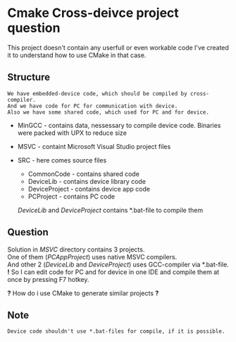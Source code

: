 # Cmake Cross-deivce project question

This project doesn't contain any userfull or even workable code
I've created it to understand how to use CMake in that case.


## Structure
    We have embedded-device code, which should be compiled by cross-compiler.
    And we have code for PC for communication with device.
    Also we have some shared code, which used for PC and for device.
  
  - MinGCC - contains data, nessessary to compile device code. Binaries were packed with UPX to reduce size
-  MSVC - containt Microsoft Visual Studio project files
- SRC - here comes source files
    - CommonCode - contains shared code
    - DeviceLib - contains device library code
    - DeviceProject - contains device app code
    - PCProject - contains PC code

  *DeviceLib* and *DeviceProject* contains *.bat-file to compile them

## Question

   Solution in *MSVC* directory contains 3 projects.\
   One of them (*PCAppProject*) uses native MSVC compilers.\
   And other 2 (*DeviceLib* and *DeviceProject*) uses GCC-compiler via *.bat-file.\
   **!** So I can edit code for PC and for device in one IDE and compile them at once by pressing F7 hotkey.

   **?** How do i use CMake to generate similar projects **?**

## Note
    Device code shouldn't use *.bat-files for compile, if it is possible.
